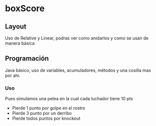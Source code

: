# boxScore

<h2>Layout</h2>
<p>Uso de Relative y Linear, podras ver como anidarlos y como se usan de manera básica</p>

<h2>Programación</h2>
<p>Java básico, uso de variables, acumuladores, métodos y una cosilla mas por ahi.</p>

<h3>Uso</h3>
<p>Pues simulamos una pelea en la cual cada luchador tiene 10 pts<p>
<ul>
  <li>Pierde 1 punto por golpe en el rostro</li>
  <li>Pierde 3 punto por un derribo</li>
  <li>Pierde todos puntos por knockout</li>
</ul>
